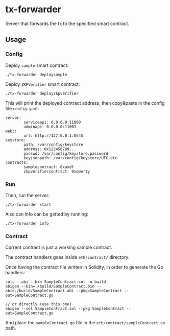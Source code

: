 # tx-forwarder
Server that forwards the tx to the specified smart contract.


## Usage

### Config
Deploy `sample` smart contract:
```
./tx-forwarder deploysample
```

Deploy `ZKPVerifier` smart contract:
```
./tx-forwarder deployzkpverifier
```

This will print the deployed contract address, then copy&paste in the config file `config.yaml`:
```
server:
        serviceapi: 0.0.0.0:11000
        adminapi: 0.0.0.0:11001
web3:
        url: http://127.0.0.1:8545
keystore:
        path: /var/config/keystore
        address: 0x123456789...
        passwd: /var/config/keystore.password
        keyjsonpath: /var/config/keystore/UTC-etc
contracts:
        samplecontract: 0xasdf
        zkpverifiercontract: 0xqwerty
```

### Run
Then, run the server:
```
./tx-forwarder start
```

Also can info can be getted by running:
```
./tx-forwarder info
```


### Contract
Current contract is just a working sample contract.

The contract handlers goes inside `eth/contract/` directory.

Once having the contract file written in Solidity, in order to generate the Go handlers:
```
solc --abi --bin SampleContract.sol -o build
abigen --bin=./build/SampleContract.bin --abi=./build/SampleContract.abi --pkg=SampleContract --out=SampleContract.go

// or directly (use this one)
abigen --sol SampleContract.sol --pkg SampleContract --out=SampleContract.go
```
And place the `sampleContract.go` file in the `eth/contract/sampleContract.go` path.
